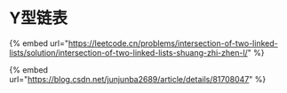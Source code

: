 # Y型链表

{% embed url="https://leetcode.cn/problems/intersection-of-two-linked-lists/solution/intersection-of-two-linked-lists-shuang-zhi-zhen-l/" %}

{% embed url="https://blog.csdn.net/junjunba2689/article/details/81708047" %}
